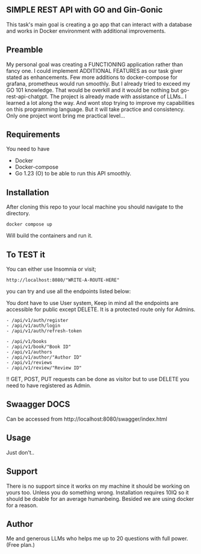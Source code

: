 ## SIMPLE REST API with GO and Gin-Gonic
This task's main goal is creating a go app that can interact with a database and works in Docker environment with additional improvements.
## Preamble
My personal goal was creating a FUNCTIONING application rather than fancy one. I could implement ADDITIONAL FEATURES as our task giver stated as enhancements. Few more additions 
to docker-compose for grafana, prometheus would run smoothly. But I already tried to exceed my GO 101 knowledge. That would be overkill and it would be nothing but
go-rest-api-chatgpt. The project is already made with assistance of LLMs.. I learned a lot along the way. And wont stop trying to improve my capabilities on this programming 
language. But it will take practice and consistency. Only one project wont bring me practical level... 

## Requirements
You need to have 
- Docker
- Docker-compose
- Go 1.23 (O)
to be able to run this API smoothly. 

## Installation
 After cloning this repo to your local machine you should navigate to the directory.
```
docker compose up 
```
Will build the containers and run it.

## To TEST it 
You can either use Insomnia or visit; 
```
http://localhost:8080/"WRITE-A-ROUTE-HERE"
```
you can try and use all the endpoints listed below:

You dont have to use User system, Keep in mind all the endpoints are accessible for public except DELETE. It is a protected route only for Admins.
```
- /api/v1/auth/register
- /api/v1/auth/login
- /api/v1/auth/refresh-token

- /api/v1/books
- /api/v1/book/"Book ID"
- /api/v1/authors
- /api/v1/author/"Author ID"
- /api/v1/reviews
- /api/v1/review/"Review ID"
```
!! GET, POST, PUT requests can be done as visitor but to use DELETE you need to have registered as Admin.


## Swaagger DOCS
Can be accessed from http://localhost:8080/swagger/index.html

## Usage
Just don't..

## Support
There is no support since it works on my machine it should be working on yours too. Unless you do something wrong. Installation requires 10IQ so it should be doable for an average humanbeing.
Besided we are using docker for a reason.

## Author
Me and generous LLMs who helps me up to 20 questions with full power. (Free plan.)
